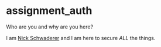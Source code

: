 assignment_auth
=====================

Who are you and why are you here?

I am [Nick Schwaderer](https://github.com/schwad) and I am here to secure *ALL* the things.
